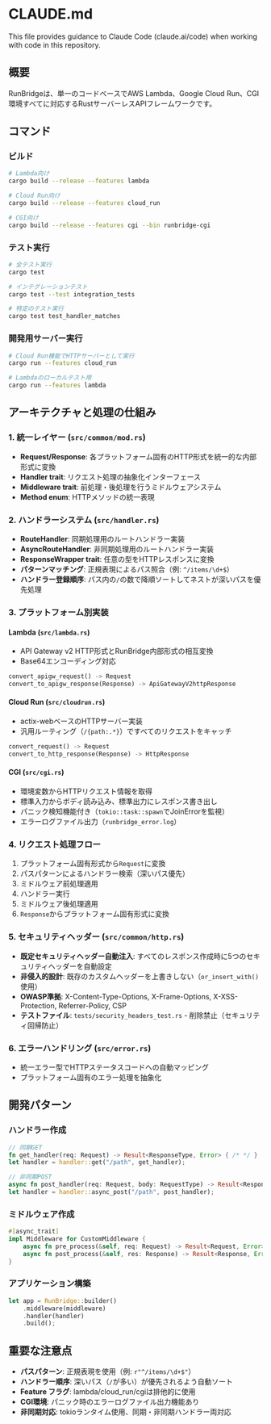# CLAUDE.md

This file provides guidance to Claude Code (claude.ai/code) when working with code in this repository.

## 概要

RunBridgeは、単一のコードベースでAWS Lambda、Google Cloud Run、CGI環境すべてに対応するRustサーバーレスAPIフレームワークです。

## コマンド

### ビルド
```bash
# Lambda向け
cargo build --release --features lambda

# Cloud Run向け
cargo build --release --features cloud_run

# CGI向け
cargo build --release --features cgi --bin runbridge-cgi
```

### テスト実行
```bash
# 全テスト実行
cargo test

# インテグレーションテスト
cargo test --test integration_tests

# 特定のテスト実行
cargo test test_handler_matches
```

### 開発用サーバー実行
```bash
# Cloud Run機能でHTTPサーバーとして実行
cargo run --features cloud_run

# Lambdaのローカルテスト用
cargo run --features lambda
```

## アーキテクチャと処理の仕組み

### 1. 統一レイヤー (`src/common/mod.rs`)
- **Request/Response**: 各プラットフォーム固有のHTTP形式を統一的な内部形式に変換
- **Handler trait**: リクエスト処理の抽象化インターフェース
- **Middleware trait**: 前処理・後処理を行うミドルウェアシステム
- **Method enum**: HTTPメソッドの統一表現

### 2. ハンドラーシステム (`src/handler.rs`)
- **RouteHandler**: 同期処理用のルートハンドラー実装
- **AsyncRouteHandler**: 非同期処理用のルートハンドラー実装
- **ResponseWrapper trait**: 任意の型をHTTPレスポンスに変換
- **パターンマッチング**: 正規表現によるパス照合（例: `^/items/\d+$`）
- **ハンドラー登録順序**: パス内の`/`の数で降順ソートしてネストが深いパスを優先処理

### 3. プラットフォーム別実装
#### Lambda (`src/lambda.rs`)
- API Gateway v2 HTTP形式とRunBridge内部形式の相互変換
- Base64エンコーディング対応
```rust
convert_apigw_request() -> Request
convert_to_apigw_response(Response) -> ApiGatewayV2httpResponse
```

#### Cloud Run (`src/cloudrun.rs`)
- actix-webベースのHTTPサーバー実装
- 汎用ルーティング（`/{path:.*}`）ですべてのリクエストをキャッチ
```rust
convert_request() -> Request
convert_to_http_response(Response) -> HttpResponse
```

#### CGI (`src/cgi.rs`)
- 環境変数からHTTPリクエスト情報を取得
- 標準入力からボディ読み込み、標準出力にレスポンス書き出し
- パニック検知機能付き（`tokio::task::spawn`でJoinErrorを監視）
- エラーログファイル出力（`runbridge_error.log`）

### 4. リクエスト処理フロー
1. プラットフォーム固有形式から`Request`に変換
2. パスパターンによるハンドラー検索（深いパス優先）
3. ミドルウェア前処理適用
4. ハンドラー実行
5. ミドルウェア後処理適用
6. `Response`からプラットフォーム固有形式に変換

### 5. セキュリティヘッダー (`src/common/http.rs`)
- **既定セキュリティヘッダー自動注入**: すべてのレスポンス作成時に5つのセキュリティヘッダーを自動設定
- **非侵入的設計**: 既存のカスタムヘッダーを上書きしない（`or_insert_with()`使用）
- **OWASP準拠**: X-Content-Type-Options, X-Frame-Options, X-XSS-Protection, Referrer-Policy, CSP
- **テストファイル**: `tests/security_headers_test.rs` - 削除禁止（セキュリティ回帰防止）

### 6. エラーハンドリング (`src/error.rs`)
- 統一エラー型でHTTPステータスコードへの自動マッピング
- プラットフォーム固有のエラー処理を抽象化

## 開発パターン

### ハンドラー作成
```rust
// 同期GET
fn get_handler(req: Request) -> Result<ResponseType, Error> { /* */ }
let handler = handler::get("/path", get_handler);

// 非同期POST
async fn post_handler(req: Request, body: RequestType) -> Result<ResponseType, Error> { /* */ }
let handler = handler::async_post("/path", post_handler);
```

### ミドルウェア作成
```rust
#[async_trait]
impl Middleware for CustomMiddleware {
    async fn pre_process(&self, req: Request) -> Result<Request, Error> { /* */ }
    async fn post_process(&self, res: Response) -> Result<Response, Error> { /* */ }
}
```

### アプリケーション構築
```rust
let app = RunBridge::builder()
    .middleware(middleware)
    .handler(handler)
    .build();
```

## 重要な注意点

- **パスパターン**: 正規表現を使用（例: `r"^/items/\d+$"`）
- **ハンドラー順序**: 深いパス（`/`が多い）が優先されるよう自動ソート
- **Feature フラグ**: lambda/cloud_run/cgiは排他的に使用
- **CGI環境**: パニック時のエラーログファイル出力機能あり
- **非同期対応**: tokioランタイム使用、同期・非同期ハンドラー両対応